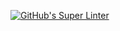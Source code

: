 [![GitHub's Super Linter](https://github.com/ICS20-Programming-SirineC/Unit1-01-HTML-HelloWorld-1-/workflows/GitHub's%20Super%20Linter/badge.svg)](https://github.com/ICS20-Programming-SirineC/Unit1-01-HTML-HelloWorld-1-/actions)